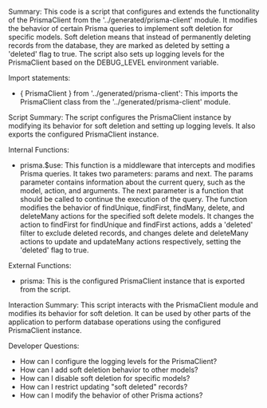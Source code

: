 Summary:
This code is a script that configures and extends the functionality of the PrismaClient from the '../generated/prisma-client' module. It modifies the behavior of certain Prisma queries to implement soft deletion for specific models. Soft deletion means that instead of permanently deleting records from the database, they are marked as deleted by setting a 'deleted' flag to true. The script also sets up logging levels for the PrismaClient based on the DEBUG_LEVEL environment variable.

Import statements:
- { PrismaClient } from '../generated/prisma-client': This imports the PrismaClient class from the '../generated/prisma-client' module.

Script Summary:
The script configures the PrismaClient instance by modifying its behavior for soft deletion and setting up logging levels. It also exports the configured PrismaClient instance.

Internal Functions:
- prisma.$use: This function is a middleware that intercepts and modifies Prisma queries. It takes two parameters: params and next. The params parameter contains information about the current query, such as the model, action, and arguments. The next parameter is a function that should be called to continue the execution of the query. The function modifies the behavior of findUnique, findFirst, findMany, delete, and deleteMany actions for the specified soft delete models. It changes the action to findFirst for findUnique and findFirst actions, adds a 'deleted' filter to exclude deleted records, and changes delete and deleteMany actions to update and updateMany actions respectively, setting the 'deleted' flag to true.

External Functions:
- prisma: This is the configured PrismaClient instance that is exported from the script.

Interaction Summary:
This script interacts with the PrismaClient module and modifies its behavior for soft deletion. It can be used by other parts of the application to perform database operations using the configured PrismaClient instance.

Developer Questions:
- How can I configure the logging levels for the PrismaClient?
- How can I add soft deletion behavior to other models?
- How can I disable soft deletion for specific models?
- How can I restrict updating "soft deleted" records?
- How can I modify the behavior of other Prisma actions?